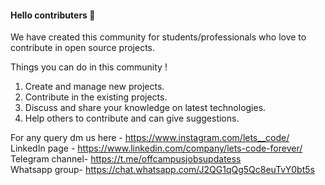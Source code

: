 
#### Hello contributers 👋

We have created this community for students/professionals who love to contribute in open source projects. 

Things you can do in this community !

1. Create and manage new projects. <br>
2. Contribute in the existing projects.<br>
3. Discuss and share your knowledge on latest technologies.<br>
4. Help others to contribute and can give suggestions.<br>

For any query dm us here - https://www.instagram.com/lets__code/ <br> 
LinkedIn page - https://www.linkedin.com/company/lets-code-forever/ <br>
Telegram channel- https://t.me/offcampusjobsupdatess <br>
Whatsapp group- https://chat.whatsapp.com/J2QG1qQg5Qc8euTvY0bt5s <br>
